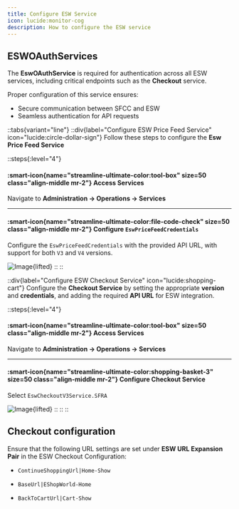 ```yaml
---
title: Configure ESW Service
icon: lucide:monitor-cog
description: How to configure the ESW service
---
```


## ESWOAuthServices

The **EswOAuthService** is required for authentication across all ESW services, including critical endpoints such as the **Checkout** service.

Proper configuration of this service ensures:

- Secure communication between SFCC and ESW  
- Seamless authentication for API requests 

::tabs{variant="line"}
  ::div{label="Configure ESW Price Feed Service" icon="lucide:circle-dollar-sign"}
  Follow these steps to configure the **Esw Price Feed Service**

  ::steps{:level="4"}

  #### :smart-icon{name="streamline-ultimate-color:tool-box" size=50 class="align-middle mr-2"} Access Services

  Navigate to **Administration → Operations → Services**

  ---

  #### :smart-icon{name="streamline-ultimate-color:file-code-check" size=50 class="align-middle mr-2"} Configure `EswPriceFeedCredentials`

  Configure the `EswPriceFeedCredentials` with the provided API URL, with support for both `V3` and `V4` versions.

  ![Image](/Screenshot2025-08-28182003.png){lifted}
  ::
  ::


  ::div{label="Configure ESW Checkout Service" icon="lucide:shopping-cart"}
  Configure the **Checkout Service** by setting the appropriate **version** and **credentials**, and adding the required **API URL** for ESW integration.

  ::steps{:level="4"}

  #### :smart-icon{name="streamline-ultimate-color:tool-box" size=50 class="align-middle mr-2"} Access Services  

  Navigate to **Administration → Operations → Services**

  ---

  #### :smart-icon{name="streamline-ultimate-color:shopping-basket-3" size=50 class="align-middle mr-2"} Configure Checkout Service  

  Select `EswCheckoutV3Service.SFRA`

  ![Image](/Screenshot2025-08-28182003.png){lifted}
  ::
  ::
::

## Checkout configuration

Ensure that the following URL settings are set under **ESW URL Expansion Pair** in the ESW Checkout Configuration: 

- `ContinueShoppingUrl|Home-Show` 

- `BaseUrl|EShopWorld-Home` 

- `BackToCartUrl|Cart-Show`  
